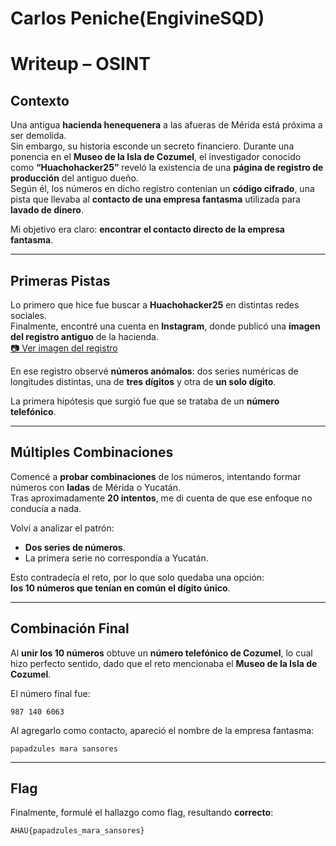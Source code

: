 # Carlos Peniche(EngivineSQD)

# Writeup – OSINT

## Contexto

Una antigua **hacienda henequenera** a las afueras de Mérida está próxima a ser demolida.  
Sin embargo, su historia esconde un secreto financiero. Durante una ponencia en el **Museo de la Isla de Cozumel**, el investigador conocido como **“Huachohacker25”** reveló la existencia de una **página de registro de producción** del antiguo dueño.  
Según él, los números en dicho registro contenían un **código cifrado**, una pista que llevaba al **contacto de una empresa fantasma** utilizada para **lavado de dinero**.

Mi objetivo era claro: **encontrar el contacto directo de la empresa fantasma**.

---

## Primeras Pistas

Lo primero que hice fue buscar a **Huachohacker25** en distintas redes sociales.  
Finalmente, encontré una cuenta en **Instagram**, donde publicó una **imagen del registro antiguo** de la hacienda.  
[📷 Ver imagen del registro](https://ibb.co/84GLvt4n)

En ese registro observé **números anómalos**: dos series numéricas de longitudes distintas, una de **tres dígitos** y otra de **un solo dígito**.

La primera hipótesis que surgió fue que se trataba de un **número telefónico**.

---

## Múltiples Combinaciones

Comencé a **probar combinaciones** de los números, intentando formar números con **ladas** de Mérida o Yucatán.  
Tras aproximadamente **20 intentos**, me di cuenta de que ese enfoque no conducía a nada.

Volví a analizar el patrón:  
- **Dos series de números**.  
- La primera serie no correspondía a Yucatán.  

Esto contradecía el reto, por lo que solo quedaba una opción:  
**los 10 números que tenían en común el dígito único**.

---

## Combinación Final

Al **unir los 10 números** obtuve un **número telefónico de Cozumel**, lo cual hizo perfecto sentido, dado que el reto mencionaba el **Museo de la Isla de Cozumel**.

El número final fue:

```
987 140 6063
```

Al agregarlo como contacto, apareció el nombre de la empresa fantasma:

```
papadzules mara sansores
```

---

## Flag

Finalmente, formulé el hallazgo como flag, resultando **correcto**:

```
AHAU{papadzules_mara_sansores}
```
